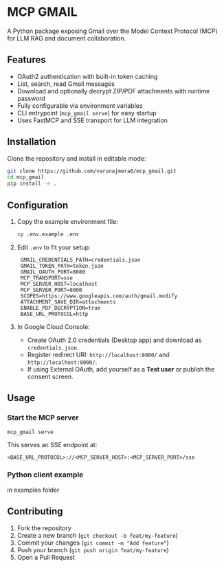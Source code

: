# MCP GMAIL

A Python package exposing Gmail over the Model Context Protocol (MCP) for LLM RAG and document collaboration.

## Features

* OAuth2 authentication with built-in token caching
* List, search, read Gmail messages
* Download and optionally decrypt ZIP/PDF attachments with runtime password
* Fully configurable via environment variables
* CLI entrypoint (`mcp_gmail serve`) for easy startup
* Uses FastMCP and SSE transport for LLM integration

## Installation

Clone the repository and install in editable mode:

```bash
git clone https://github.com/varunajmera0/mcp_gmail.git
cd mcp_gmail
pip install -e .
```

## Configuration

1. Copy the example environment file:

   ```bash
   cp .env.example .env
   ```
2. Edit `.env` to fit your setup:

   ```dotenv
    GMAIL_CREDENTIALS_PATH=credentials.json
    GMAIL_TOKEN_PATH=token.json
    GMAIL_OAUTH_PORT=8080
    MCP_TRANSPORT=sse
    MCP_SERVER_HOST=localhost
    MCP_SERVER_PORT=8000
    SCOPES=https://www.googleapis.com/auth/gmail.modify
    ATTACHMENT_SAVE_DIR=attachments
    ENABLE_PDF_DECRYPTION=true
    BASE_URL_PROTOCOL=http
   ```
3. In Google Cloud Console:

   * Create OAuth 2.0 credentials (Desktop app) and download as `credentials.json`.
   * Register redirect URI: `http://localhost:8080/` and `http://localhost:8000/`.
   * If using External OAuth, add yourself as a **Test user** or publish the consent screen.

## Usage

### Start the MCP server

```bash
mcp_gmail serve
```

This serves an SSE endpoint at:

```
<BASE_URL_PROTOCOL>://<MCP_SERVER_HOST>:<MCP_SERVER_PORT>/sse
```

### Python client example
in examples folder


## Contributing

1. Fork the repository
2. Create a new branch (`git checkout -b feat/my-feature`)
3. Commit your changes (`git commit -m "Add feature"`)
4. Push your branch (`git push origin feat/my-feature`)
5. Open a Pull Request
